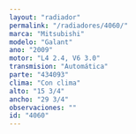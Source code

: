 ```yaml
---
layout: "radiador"
permalink: "/radiadores/4060/"
marca: "Mitsubishi"
modelo: "Galant"
ano: "2009"
motor: "L4 2.4, V6 3.0"
transmision: "Automática"
parte: "434093"
clima: "Con clima"
alto: "15 3/4"
ancho: "29 3/4"
observaciones: ""
id: "4060"
---
```



